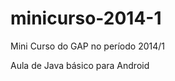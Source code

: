 minicurso-2014-1
================

Mini Curso do GAP no período 2014/1

Aula de Java básico para Android

